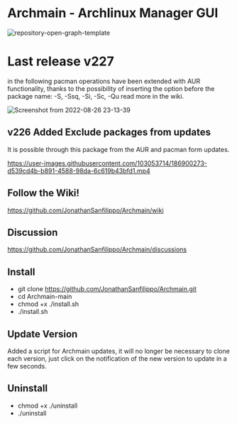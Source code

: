 

# Archmain - Archlinux Manager GUI

![repository-open-graph-template](https://user-images.githubusercontent.com/103053714/185955930-c7ba0563-aeda-4e57-8bf5-614cbbc4d540.png)

# Last release v227
in the following pacman operations have been extended with AUR functionality, thanks to the possibility of inserting the option before the package name:
-S, -Ssq, -Si, -Sc, -Qu read more in the wiki.

![Screenshot from 2022-08-26 23-13-39](https://user-images.githubusercontent.com/103053714/186997370-777aacbb-a283-4494-9854-79e91c8a041b.png)



## v226 Added Exclude packages from updates
It is possible through this package from the AUR and pacman form updates.

https://user-images.githubusercontent.com/103053714/186900273-d539cd4b-b891-4588-98da-6c619b43bfd1.mp4



## Follow the Wiki! 
https://github.com/JonathanSanfilippo/Archmain/wiki 

## Discussion
https://github.com/JonathanSanfilippo/Archmain/discussions



## Install

- git clone https://github.com/JonathanSanfilippo/Archmain.git
- cd Archmain-main
- chmod +x ./install.sh
- ./install.sh


## Update Version
Added a script for Archmain updates, it will no longer be necessary to clone each version, just click on the notification of the new version to update in a few seconds.


## Uninstall
- chmod +x ./uninstall
- ./uninstall







